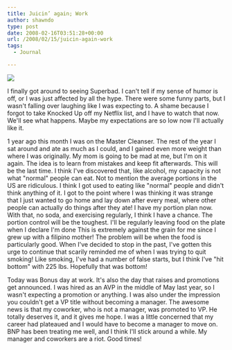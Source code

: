```yaml
---
title: Juicin’ again; Work
author: shawndo
type: post
date: 2008-02-16T03:51:28+00:00
url: /2008/02/15/juicin-again-work
tags:
  - Journal

---
```

![](/images/2008/02/superbad.jpg)

I finally got around to seeing Superbad. I can't tell if my sense of humor is off, or I was just affected by all the hype. There were some funny parts, but I wasn't falling over laughing like I was expecting to. A shame because I forgot to take Knocked Up off my Netflix list, and I have to watch that now. We'll see what happens. Maybe my expectations are so low now I'll actually like it.  

1 year ago this month I was on the Master Cleanser. The rest of the year I sat around and ate as much as I could, and I gained even more weight than where I was originally. My mom is going to be mad at me, but I'm on it again. The idea is to learn from mistakes and keep fit afterwards. This will be the last time. I think I've discovered that, like alcohol, my capacity is not what "normal" people can eat. Not to mention the average portions in the US are ridiculous. I think I got used to eating like "normal" people and didn't think anything of it. I got to the point where I was thinking it was strange that I just wanted to go home and lay down after every meal, where other people can actually do things after they ate! I have my portion plan now. With that, no soda, and exercising regularly, I think I have a chance. The portion control will be the toughest. I'll be regularly leaving food on the plate when I declare I'm done This is extremely against the grain for me since I grew up with a filipino mother! The problem will be when the food is particularly good. When I've decided to stop in the past, I've gotten this urge to continue that scarily reminded me of when I was trying to quit smoking! Like smoking, I've had a number of false starts, but I think I've "hit bottom" with 225 lbs. Hopefully that was bottom!  

Today was Bonus day at work. It's also the day that raises and promotions get announced. I was hired as an AVP in the middle of May last year, so I wasn't expecting a promotion or anything. I was also under the impression you couldn't get a VP title without becoming a manager. The awesome news is that my coworker, who is not a manager, was promoted to VP. He totally deserves it, and it gives me hope. I was a little concerned that my career had plateaued and I would have to become a manager to move on. BNP has been treating me well, and I think I'll stick around a while. My manager and coworkers are a riot. Good times!
